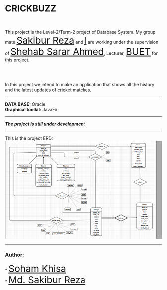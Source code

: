 <h1> CRICKBUZZ </h1> <br>
<p>
This project is the Level-2/Term-2 project of Database
System. My group mate <a href="https://github.com/SakiburReza" style="font-size: 30px">Sakibur Reza</a> and <a href="https://github.com/Soham-Khisa" style="font-size: 30px">I</a> are working under the supervision of
<a href="https://cse.buet.ac.bd/faculty/facdetail.php?id=shehab" style="font-size: 30px">Shehab Sarar Ahmed</a>, Lecturer, <a href="https://www.buet.ac.bd/web/" style="font-size: 30px">BUET</a> for this project.
</p>
<br>
<br>
<p>
In this project we intend to make an
application that shows all the history
and the latest updates of cricket matches.
</p>
<hr>

<strong> DATA BASE: </strong> Oracle <br>
<strong> Graphical toolkit: </strong> JavaFx <br>

<hr>

<strong> <em> The project is still under development </em> </strong>

<hr>

<p>
This is the project ERD: <br>
<img src = "Project ERD.png">
</p>
<hr>

<h3><strong>Author:</strong></h3>
* <a href="https://github.com/Soham-Khisa" style="font-size: 30px">Soham Khisa</a><br>
* <a href="https://github.com/SakiburReza" style="font-size: 30px">Md. Sakibur Reza</a><br>
